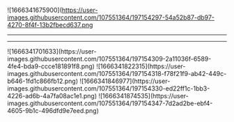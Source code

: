 ![1666341675900](https://user-images.githubusercontent.com/107551364/197154297-54a52b87-db97-4270-8f4f-13b2fbecd637.png
<HR><HR>
![1666341701633](https://user-images.githubusercontent.com/107551364/197154309-2a11036f-6589-4fe4-bda9-ccce181891f8.png)
![1666341822315](https://user-images.githubusercontent.com/107551364/197154318-f78f21f9-ab42-449c-b646-1fd1c866fb12.png)
![1666341846977](https://user-images.githubusercontent.com/107551364/197154330-ed22ff1c-1bb3-4226-ad6b-4a7fa08ac1e1.png)
![1666341874535](https://user-images.githubusercontent.com/107551364/197154347-7d2ad2be-ebf4-4605-9b1c-496dfd9e7eed.png)
